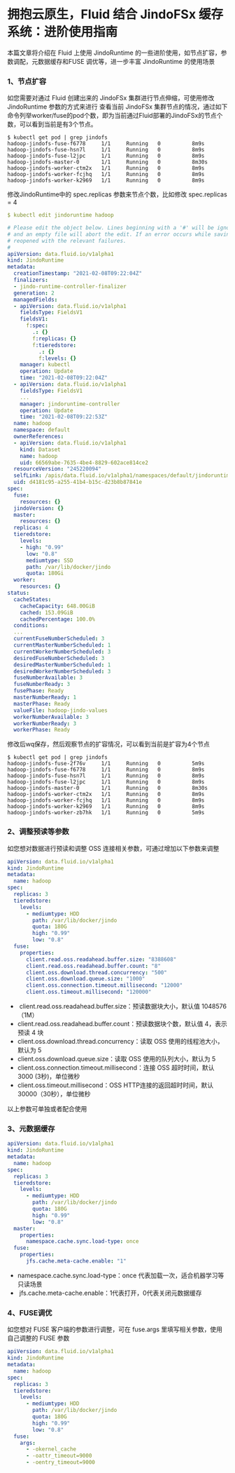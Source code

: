 # 拥抱云原生，Fluid 结合 JindoFSx 缓存系统：进阶使用指南

本篇文章将介绍在 Fluid 上使用 JindoRuntime 的一些进阶使用，如节点扩容，参数调配，元数据缓存和FUSE 调优等，进一步丰富 JindoRuntime 的使用场景
### 1、节点扩容
如您需要对通过 Fluid 创建出来的 JindoFSx 集群进行节点伸缩，可使用修改 JindoRuntime 参数的方式来进行
查看当前 JindoFSx 集群节点的情况，通过如下命令列举worker/fuse的pod个数，即为当前通过Fluid部署的JindoFSx的节点个数，可以看到当前是有3个节点。
```shell
$ kubectl get pod | grep jindofs
hadoop-jindofs-fuse-f6778     1/1     Running   0          8m9s
hadoop-jindofs-fuse-hsn7l     1/1     Running   0          8m9s
hadoop-jindofs-fuse-l2jpc     1/1     Running   0          8m9s
hadoop-jindofs-master-0       1/1     Running   0          8m30s
hadoop-jindofs-worker-ctm2x   1/1     Running   0          8m9s
hadoop-jindofs-worker-fcjhq   1/1     Running   0          8m9s
hadoop-jindofs-worker-k2969   1/1     Running   0          8m9s
```
修改JindoRuntime中的 spec.replicas 参数来节点个数，比如修改 spec.replicas = 4
```yaml
$ kubectl edit jindoruntime hadoop

# Please edit the object below. Lines beginning with a '#' will be ignored,
# and an empty file will abort the edit. If an error occurs while saving this file will be
# reopened with the relevant failures.
#
apiVersion: data.fluid.io/v1alpha1
kind: JindoRuntime
metadata:
  creationTimestamp: "2021-02-08T09:22:04Z"
  finalizers:
  - jindo-runtime-controller-finalizer
  generation: 2
  managedFields:
  - apiVersion: data.fluid.io/v1alpha1
    fieldsType: FieldsV1
    fieldsV1:
      f:spec:
        .: {}
        f:replicas: {}
        f:tieredstore:
          .: {}
          f:levels: {}
    manager: kubectl
    operation: Update
    time: "2021-02-08T09:22:04Z"
  - apiVersion: data.fluid.io/v1alpha1
    fieldsType: FieldsV1
    ...
    manager: jindoruntime-controller
    operation: Update
    time: "2021-02-08T09:22:53Z"
  name: hadoop
  namespace: default
  ownerReferences:
  - apiVersion: data.fluid.io/v1alpha1
    kind: Dataset
    name: hadoop
    uid: 66569abe-7635-4be4-8829-602ace814ce2
  resourceVersion: "245220094"
  selfLink: /apis/data.fluid.io/v1alpha1/namespaces/default/jindoruntimes/hadoop
  uid: d4181c95-a255-41b4-b15c-d23b8b87841e    
spec:
  fuse:
    resources: {}
  jindoVersion: {}
  master:
    resources: {}
  replicas: 4
  tieredstore:
    levels:
    - high: "0.99"
      low: "0.8"
      mediumtype: SSD
      path: /var/lib/docker/jindo
      quota: 180Gi
  worker:
    resources: {}
status:
  cacheStates:
    cacheCapacity: 648.00GiB
    cached: 153.09GiB
    cachedPercentage: 100.0%
  conditions:
  ...
  currentFuseNumberScheduled: 3
  currentMasterNumberScheduled: 1
  currentWorkerNumberScheduled: 3
  desiredFuseNumberScheduled: 3
  desiredMasterNumberScheduled: 1
  desiredWorkerNumberScheduled: 3
  fuseNumberAvailable: 3
  fuseNumberReady: 3
  fusePhase: Ready
  masterNumberReady: 1
  masterPhase: Ready
  valueFile: hadoop-jindo-values
  workerNumberAvailable: 3
  workerNumberReady: 3
  workerPhase: Ready
```
修改后wq保存，然后观察节点的扩容情况，可以看到当前是扩容为4个节点
```shell
$ kubectl get pod | grep jindofs
hadoop-jindofs-fuse-2f76v     1/1     Running   0          5m9s
hadoop-jindofs-fuse-f6778     1/1     Running   0          8m9s
hadoop-jindofs-fuse-hsn7l     1/1     Running   0          8m9s
hadoop-jindofs-fuse-l2jpc     1/1     Running   0          8m9s
hadoop-jindofs-master-0       1/1     Running   0          8m30s
hadoop-jindofs-worker-ctm2x   1/1     Running   0          8m9s
hadoop-jindofs-worker-fcjhq   1/1     Running   0          8m9s
hadoop-jindofs-worker-k2969   1/1     Running   0          8m9s
hadoop-jindofs-worker-zb7hk   1/1     Running   0          5m9s
```

### 2、调整预读等参数
如您想对数据进行预读和调整 OSS 连接相关参数，可通过增加以下参数来调整
```yaml
apiVersion: data.fluid.io/v1alpha1
kind: JindoRuntime
metadata:
  name: hadoop
spec:
  replicas: 3
  tieredstore:
    levels:
      - mediumtype: HDD
        path: /var/lib/docker/jindo
        quota: 180G
        high: "0.99"
        low: "0.8"
  fuse:
    properties:
      client.read.oss.readahead.buffer.size: "8388608"
      client.read.oss.readahead.buffer.count: "8"
      client.oss.download.thread.concurrency: "500"
      client.oss.download.queue.size: "1000"
      client.oss.connection.timeout.millisecond: "12000"
      client.oss.timeout.millisecond: "120000"
```

-  client.read.oss.readahead.buffer.size：预读数据块大小，默认值 1048576（1M）
- client.read.oss.readahead.buffer.count：预读数据块个数，默认值 4，表示预读 4 块
-  client.oss.download.thread.concurrency：读取 OSS 使用的线程池大小，默认为 5
-  client.oss.download.queue.size：读取 OSS 使用的队列大小，默认为 5
-  client.oss.connection.timeout.millisecond：连接 OSS 超时时间，默认 3000 (3秒)，单位微秒
-  client.oss.timeout.millisecond：OSS HTTP连接的返回超时时间，默认 30000（30秒），单位微秒



以上参数可单独或者配合使用

### 3、元数据缓存


```yaml
apiVersion: data.fluid.io/v1alpha1
kind: JindoRuntime
metadata:
  name: hadoop
spec:
  replicas: 3
  tieredstore:
    levels:
      - mediumtype: HDD
        path: /var/lib/docker/jindo
        quota: 180G
        high: "0.99"
        low: "0.8"
  master:
    properties:
      namespace.cache.sync.load-type: once
  fuse:
    properties:
      jfs.cache.meta-cache.enable: "1"
```

-  namespace.cache.sync.load-type：once 代表加载一次，适合机器学习等只读场景
-  jfs.cache.meta-cache.enable：1代表打开，0代表关闭元数据缓存
### 

### 4、FUSE调优
如您想对 FUSE 客户端的参数进行调整，可在 fuse.args 里填写相关参数，使用自己调整的 FUSE 参数
```yaml
apiVersion: data.fluid.io/v1alpha1
kind: JindoRuntime
metadata:
  name: hadoop
spec:
  replicas: 3
  tieredstore:
    levels:
      - mediumtype: HDD
        path: /var/lib/docker/jindo
        quota: 180G
        high: "0.99"
        low: "0.8"
  fuse:
    args:
      - -okernel_cache 
      - -oattr_timeout=9000 
      - -oentry_timeout=9000
```



